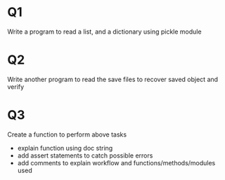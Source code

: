 # Q1
Write a program to read
a list, and
a dictionary
using pickle module

# Q2
Write another program to read the save files to recover saved object and verify

# Q3 
Create a function to perform above tasks
- explain function using doc string
- add assert statements to catch possible errors
- add comments to explain workflow and functions/methods/modules used